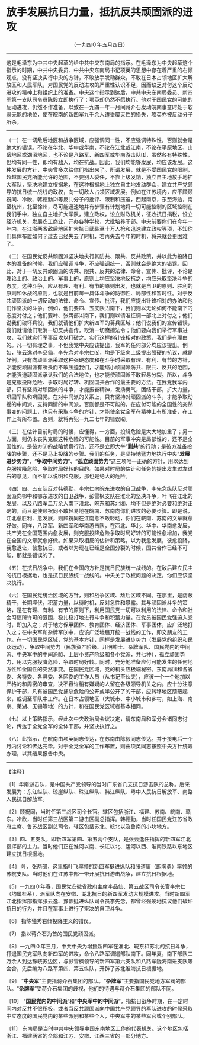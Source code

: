 # 放手发展抗日力量，抵抗反共顽固派的进攻
<center class="auther">（一九四０年五月四日）</center>&#13;
&#13;


---

这是毛泽东为中共中央起草的给中共中央东南局的指示。在毛泽东为中央起草这个指示的时期，中共中央委员、中共中央东南局书记项英的思想中存在着严重的右倾观点，没有坚决实行中央的方针，不敢放手发动群众，不敢在日本占领地区扩大解放区和人民军队，对国民党的反动进攻的严重性认识不足，因而缺乏对付这个反动进攻的精神上和组织上的准备。中央这个指示到达后，中共中央东南局委员、新四军第一支队司令员陈毅立即执行了；项英却仍然不愿执行。他对于国民党的可能的反动进攻，仍然不作准备，以致在一九四一年一月间蒋介石发动皖南事变时处于软弱无能的地位，使在皖南的新四军九千余人遭受覆灭性的损失，项英亦被反动分子所杀。
---


（一）在一切敌后地区和战争区域，应强调同一性，不应强调特殊性，否则就会是绝大的错误。不论在华北、华中或华南，不论在江北或江南，不论在平原地区、山岳地区或湖沼地区，也不论是八路军、新四军或华南游击队⑴，虽然各有特殊性，但均有同一性，即均有敌人，均在抗战。因此，我们均能够发展，均应该发展。这种发展的方针，中央曾多次给你们指出来了。所谓发展，就是不受国民党的限制，超越国民党所能允许的范围，不要别人委任，不靠上级发饷，独立自主地放手地扩大军队，坚决地建立根据地，在这种根据地上独立自主地发动群众，建立共产党领导的抗日统一战线的政权，向一切敌人占领区域发展。例如在江苏境内，应不顾顾祝同、冷欣、韩德勤⑵等反共分子的批评、限制和压迫，西起南京，东至海边，南至杭州，北至徐州，尽可能迅速地并有步骤有计划地将一切可能控制的区域控制在我们手中，独立自主地扩大军队，建立政权，设立财政机关，征收抗日捐税，设立经济机关，发展农工商业，开办各种学校，大批培养干部。中央前要你们在今年一年内，在江浙两省敌后地区扩大抗日武装至十万人枪和迅速建立政权等项，不知你们具体布置如何？过去已经失去了时机，若再失去今年的时机，将来就会更困难了。 
 
（二）在国民党反共顽固派坚决地执行其防共、限共、反共政策，并以此为投降日本的准备的时候，我们应强调斗争，不应强调统一，否则就会是绝大的错误。因此，对于一切反共顽固派的防共、限共、反共的法律、命令、宣传、批评，不论是理论上的、政治上的、军事上的，原则上均应坚决地反抗之，均应采取坚决斗争的态度。这种斗争，应从有理、有利、有节的原则出发，也就是自卫的原则、胜利的原则和休战的原则，也就是目前每一具体斗争的防御性、局部性和暂时性。对于反共顽固派的一切反动的法律、命令、宣传、批评，我们应提出针锋相对的办法和他们作坚决的斗争。例如，他们要四、五支队⑶南下，我们则以无论如何不能南下的态度对付之；他们要叶、张两部⑷南下，我们则以请准征调一部北上对付之；他们说我们破坏兵役，我们就请他们扩大新四军的募兵区域；他们说我们的宣传错误，我们就请他们取消一切反共宣传，取消一切磨擦法令；他们要向我们举行军事进攻，我们就实行军事反攻以打破之。实行这样的针锋相对的政策，我们是有理由的。凡一切有理之事，不但我党中央应该提出，我军的任何部分均应该提出。例如，张云逸对李品仙，李先念对李宗仁⑸，均是下级向上级提出强硬的抗议，就是好例。只有向顽固派采取这种强硬态度和在斗争时采取有理、有利、有节的方针，才能使顽固派有所畏而不敢压迫我们，才能缩小顽固派防共、限共、反共的范围，才能强迫顽固派承认我们的合法地位，也才能使顽固派不敢轻易分裂。所以，斗争是克服投降危险、争取时局好转、巩固国共合作的最主要的方法。在我党我军内部，只有坚持对顽固派的斗争，才能振奋精神，发扬勇气，团结干部，扩大力量，巩固军队和巩固党。在对中间派的关系上，只有坚持对顽固派的斗争，才能争取动摇的中间派，支持同情的中间派，否则都是不可能的。在应付可能的全国性的突然事变的问题上，也只有采取斗争的方针，才能使全党全军在精神上有所准备，在工作上有所布置。否则，就将再犯一九二七年的错误⑹。 
 
（三）在估计目前时局的时候，应懂得，一方面，投降危险是大大地加重了；另一方面，则仍未丧失克服这种危险的可能性。目前的军事冲突是局部性的，还不是全国性的。是彼方⑺的战略侦察行动，还不是立即大举“<b>剿共</b>”的行动；是彼方准备投降的步骤，还不是马上投降的步骤。我们的任务，是坚持地猛力地执行中央“<b>发展进步势力</b>”、“<b>争取中间势力</b>”、“<b>孤立顽固势力</b>”这三项唯一正确的方针，用以达到克服投降危险、争取时局好转的目的。如果对时局的估计和任务的提出发生过左过右的意见，而不加以说明和克服，那也是绝大的危险。 
 
（四）四、五支队反对韩德勤、李宗仁向皖东进攻的自卫战争，李先念纵队反对顽固派向鄂中和鄂东进攻的自卫战争，彭雪枫支队在淮北的坚决斗争，叶飞在江北的发展，以及八路军二万余人南下淮北、皖东和苏北⑻，均不但是绝对必要和绝对正确的，而且是使顾祝同不敢轻易地在皖南、苏南向你们进攻的必要步骤。即是说，江北愈胜利、愈发展，则顾祝同在江南愈不敢轻动，你们在皖南、苏南的文章就愈好做。同样，八路军、新四军和华南游击队，在西北、华北、华中、华南愈发展，共产党在全国范围内愈发展，则克服投降危险争取时局好转的可能性愈增加，我党在全国的文章就愈好做。如果采取相反的估计和策略，以为我愈发展，彼愈投降，我愈退让，彼愈抗日，或者以为现在已经是全国分裂的时候，国共合作已经不可能，那就是错误的了。
 
（五）在抗日战争中，我们在全国的方针是抗日民族统一战线的。在敌后建立民主的抗日根据地，也是抗日民族统一战线的。中央关于政权问题的决定，你们应该坚决执行。 
 
（六）在国民党统治区域的方针，则和战争区域、敌后区域不同。在那里，是荫蔽精干，长期埋伏，积蓄力量，以待时机，反对急性和暴露。其与顽固派斗争的策略，是在有理、有利、有节的原则下，利用国民党一切可以利用的法律、命令和社会习惯所许可的范围，稳扎稳打地进行斗争和积蓄力量。在党员被国民党强迫入党时，即加入之；对于地方保甲团体、教育团体、经济团体、军事团体，应广泛地打入之；在中央军和杂牌军⑼中，应该广泛地展开统一战线的工作，即交朋友的工作。在一切国民党区域，党的基本方针，同样是发展进步势力（发展党的组织和民众运动），争取中间势力（民族资产阶级、开明绅士、杂牌军队、国民党内的中间派、中央军中的中间派⑽、上层小资产阶级和各小党派，共七种），孤立顽固势力，用以克服投降危险，争取时局好转。同时，充分地准备应付可能发生的任何地方性和全国性的突然事变。在国民党区域，党的机关应极端秘密。东南局⑾和各省委、各特委、各县委、各区委的工作人员（从书记至伙夫），应该一个一个地加以严格的和周密的审查，决不容许稍有嫌疑的人留在各级领导机关之内。应十分注意保护干部，凡有被国民党捕杀危险的公开或半公开了的干部，应转移地区荫蔽起来，或调至军队中工作。在日本占领地区（大城市、中小城市和乡村，如上海、南京、芜湖、无锡等地）的方针，和在国民党区域者基本相同。 
 
（七）以上策略指示，经此次中央政治局会议决定，请东南局和军分会诸同志讨论，传达于全党全军的全体干部，并坚决执行之。 
 
（八）此指示，在皖南由项英同志传达，在苏南由陈毅同志传达。并于接电后一个月内讨论和传达完毕。对于全党全军的工作布置，则由项英同志按照中央方针统筹办理，以其结果报告中央。
 

---


【注释】 
 
〔1〕华南游击队，是中国共产党领导的当时广东省几支抗日游击队的总称。后来发展为：东江纵队、琼崖纵队、珠江纵队、韩江纵队、粤中人民抗日解放军、南路人民抗日解放军。 
 
〔2〕顾祝同，当时任第三战区司令长官。辖区包括浙江、福建、苏南、皖南、赣东。冷欣，当时任第三战区第二游击区副总指挥。韩德勤，当时任国民党江苏省政府主席、鲁苏战区副总司令。辖区包括苏北、皖北以及鲁南的小块地方。 
 
〔3〕四、五支队，即新四军第四、第五两个支队，是张云逸任指挥的新四军江北指挥部的主力。当时他们正在淮河以南、长江以北、运河以西、淮南铁路以东地区建立抗日根据地。 
 
〔4〕 叶、张两部，这里指叶飞率领的新四军挺进纵队和张道庸（即陶勇）率领的苏皖支队。当时他们在江苏中部一带开展抗日游击战争，建立抗日根据地。 
 
〔5〕一九四０年春，国民党安徽省政府主席李品仙、第五战区司令长官李宗仁（均属桂系），派军队向在安徽、湖北抗日的新四军发动大规模进攻。当时新四军江北指挥部指挥张云逸、豫鄂挺进纵队司令员李先念，都曾经强硬地抗议他们破坏抗日的行为，并且在军事上进行了坚决的自卫斗争。 
 
〔6〕 指陈独秀右倾投降主义的错误。 
 
〔7〕 指以蒋介石为首的国民党顽固派。 
 
〔8〕一九四０年三月，中共中央为增援新四军在淮北、皖东和苏北的抗日斗争，打退国民党军队向新四军的进攻，命令八路军调遣部队南下。同年夏，南下部队二万余人到达豫皖苏边区，与彭雪枫领导的新四军第六支队和八路军陇海南进支队等会合，先后编为八路军第四、第五纵队，开辟了苏北淮海抗日根据地。 
 
〔9〕 “<b>中央军</b>”主要指蒋介石集团的部队。“<b>杂牌军</b>”主要指国民党地方军阀的部队。“<b>杂牌军</b>”受蒋介石集团的歧视，他们的待遇与蒋介石集团的部队不同。 
 
〔10〕 “<b>国民党内的中间派</b>”和“<b>中央军中的中间派</b>”，指抗日战争时期，在一定时间内对反共不很积极，或者当反共顽固派向中国共产党领导的军队进攻的时候采取中立态度的国民党内的某些派别和某些个人，中央军中的某些军官或个别部队。 
 
〔11〕 东南局是当时中共中央领导中国东南地区工作的代表机关。这个地区包括浙江、福建两省的全部和江苏、安徽、江西三省的一部分地方。
 

